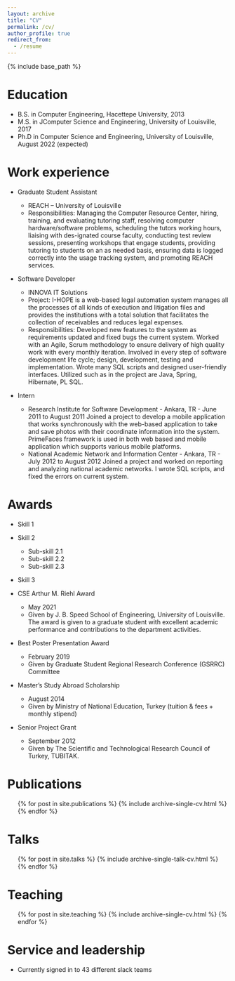```yaml
---
layout: archive
title: "CV"
permalink: /cv/
author_profile: true
redirect_from:
  - /resume
---
```


{% include base_path %}

Education
======
* B.S. in Computer Engineering, Hacettepe University, 2013
* M.S. in JComputer Science and Engineering, University of Louisville, 2017
* Ph.D in Computer Science and Engineering, University of Louisville, August 2022 (expected)

Work experience
======
* Graduate Student Assistant
  * REACH – University of Louisville
  * Responsibilities: Managing the Computer Resource Center, hiring, training, and evaluating tutoring staff, resolving computer hardware/software problems, scheduling the tutors working hours, liaising with des-ignated course faculty, conducting test review sessions, presenting workshops that engage students, providing tutoring to students on an as needed basis, ensuring data is logged correctly into the usage tracking system, and promoting REACH services.

* Software Developer
  * INNOVA IT Solutions
  * Project: I-HOPE is a web-based legal automation system manages all the processes of all kinds of execution and litigation files and provides the institutions with a total solution that facilitates the collection of receivables and reduces legal expenses.
  * Responsibilities: Developed new features to the system as requirements updated and fixed bugs the current system. Worked with an Agile, Scrum methodology to ensure delivery of high quality work with every monthly iteration. Involved in every step of software development life cycle; design, development, testing and implementation. Wrote many SQL scripts and designed user-friendly interfaces. Utilized such as in the project are Java, Spring, Hibernate, PL SQL.

* Intern
  * Research Institute for Software Development - Ankara, TR - June 2011 to August 2011
    Joined a project to develop a mobile application that works synchronously with the web-based application to take and save photos with their coordinate information into the system. PrimeFaces framework is used in both web based and mobile application which supports various mobile platforms.
  * National Academic Network and Information Center - Ankara, TR - July 2012 to August 2012
  Joined a project and worked on reporting and analyzing national academic networks. I wrote SQL scripts, and fixed the errors on current system.

Awards
======
* Skill 1
* Skill 2
  * Sub-skill 2.1
  * Sub-skill 2.2
  * Sub-skill 2.3
* Skill 3

* CSE Arthur M. Riehl Award
  * May 2021
  * Given by J. B. Speed School of Engineering, University of Louisville. The award is given to a graduate student with excellent academic performance and contributions to the department activities.
* Best Poster Presentation Award
  * February 2019
  * Given by Graduate Student Regional Research Conference (GSRRC) Committee
* Master’s Study Abroad Scholarship
  * August 2014
  * Given by Ministry of National Education, Turkey (tuition & fees + monthly stipend)
* Senior Project Grant
  * September 2012
  * Given by The Scientific and Technological Research Council of Turkey, TUBITAK.

Publications
======
  <ul>{% for post in site.publications %}
    {% include archive-single-cv.html %}
  {% endfor %}</ul>
  
Talks
======
  <ul>{% for post in site.talks %}
    {% include archive-single-talk-cv.html %}
  {% endfor %}</ul>
  
Teaching
======
  <ul>{% for post in site.teaching %}
    {% include archive-single-cv.html %}
  {% endfor %}</ul>
  
Service and leadership
======
* Currently signed in to 43 different slack teams
